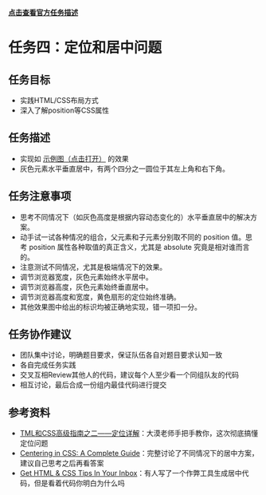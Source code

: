 [**点击查看官方任务描述**](http://ife.baidu.com/task/detail?taskId=4)

# 任务四：定位和居中问题

## 任务目标

 - 实践HTML/CSS布局方式
 - 深入了解position等CSS属性

## 任务描述

 - 实现如 [示例图（点击打开）](http://7xrp04.com1.z0.glb.clouddn.com/task_1_4_1.png) 的效果
 - 灰色元素水平垂直居中，有两个四分之一圆位于其左上角和右下角。

## 任务注意事项

 - 思考不同情况下（如灰色高度是根据内容动态变化的）水平垂直居中的解决方案。
 - 动手试一试各种情况的组合，父元素和子元素分别取不同的 position 值。思考 position 属性各种取值的真正含义，尤其是 absolute 究竟是相对谁而言的。
 - 注意测试不同情况，尤其是极端情况下的效果。
 - 调节浏览器宽度，灰色元素始终水平居中。
 - 调节浏览器高度，灰色元素始终垂直居中。
 - 调节浏览器高度和宽度，黄色扇形的定位始终准确。
 - 其他效果图中给出的标识均被正确地实现，错一项扣一分。

## 任务协作建议

 - 团队集中讨论，明确题目要求，保证队伍各自对题目要求认知一致
 - 各自完成任务实践
 - 交叉互相Review其他人的代码，建议每个人至少看一个同组队友的代码
 - 相互讨论，最后合成一份组内最佳代码进行提交

## 参考资料

 - [TML和CSS高级指南之二——定位详解](http://www.w3cplus.com/css/advanced-html-css-lesson2-detailed-css-positioning.html)：大漠老师手把手教你，这次彻底搞懂定位问题
 - [Centering in CSS: A Complete Guide](https://css-tricks.com/centering-css-complete-guide/)：完整讨论了不同情况下的居中方案，建议自己思考之后再看答案
 - [Get HTML & CSS Tips In Your Inbox](http://howtocenterincss.com/)：有人写了一个作弊工具生成居中代码，但是看着代码你明白为什么吗